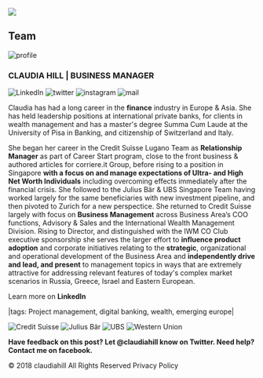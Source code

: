 ![](https://lh5.googleusercontent.com/DzlelJaIl1U-qqxZQawP1qKkyALsNMmnrptWpDYBqRQBeJxR0fQzql5aK_0=w2400)
## Team
![profile](https://lh6.googleusercontent.com/Sgnp1O_TtQZBTkORCtzgIiSH2lAnvTowgMerMSx0J5hZPZDe_cqcxaMhte8=w2400)
### CLAUDIA HILL | BUSINESS MANAGER 
![LinkedIn](https://lh5.googleusercontent.com/-bTfap3my7W4NXJgh20bQin-Q3W1PGUS-xuw5B3PuuRjoG5Ov8khzqiSfvs=w50)
![twitter](https://lh5.googleusercontent.com/a22yI-6dVlUoNbGd1_PYNa9lvKpaYWYD_AxYHaE5W7Ry1nnXi4L9ldV6qk8=w50)
![instagram](https://lh5.googleusercontent.com/n777S_0bN5E_hMmetDXC2vgMCEe1Y-fE0-xmmxUIr2noRm_YjkHLwjYWv-I=w50) 
![mail](https://lh6.googleusercontent.com/Qhi7XFcsQ_j4x8V_HaOdsyESNTDSYk5QaAxXGB4tzHGkV8hjBnW5ik63miQ=w50)

Claudia has had a long career in the **finance** industry in Europe & Asia. She has held leadership positions at international private banks, for clients in wealth management and has a master's degree Summa Cum Laude at the University of Pisa in Banking, and citizenship of 
Switzerland and Italy.

She began her career in the Credit Suisse Lugano Team as **Relationship Manager** as part of Career Start program, close to the front business & authored articles for corriere.it Group, before rising to a position in Singapore **with a focus on and manage expectations of Ultra- and High Net Worth Individuals** including overcoming effects immediately after the financial crisis. She followed to the Julius Bär & UBS Singapore Team having worked largely for the same beneficiaries with new investment pipeline, and then pivoted to Zurich for a new perspectice. She returned to Credit Suisse largely with focus on **Business Management** across Business Area’s COO functions, Advisory & Sales and the International Wealth Management Division. Rising to Director, and distinguished with the IWM CO Club executive sponsorship she serves the larger effort to **influence product adoption** and corporate  initiatives relating to the **strategic**, organizational and operational development of the Business Area and **independently drive and lead, and present** to management topics in ways that are extremely attractive for addressing relevant features of today's complex market scenarios in Russia, Greece, Israel and Eastern European.

Learn more on  **LinkedIn**

|tags: Project management, digital banking, wealth, emerging europe|

![Credit Suisse](https://media.licdn.com/dms/image/C4D0BAQHeKEVElO-A3Q/company-logo_400_400/0?e=1544659200&v=beta&t=0miG5O3W0_PkCoX4oBCqkUED-uR_9NhWlqOwr50NrG8=w40)
![Julius Bär](https://media.licdn.com/dms/image/C4E0BAQGTAN4g-27J2w/company-logo_400_400/0?e=1544659200&v=beta&t=WvV3uuYqJXSZosC8kx6tc0bAjJ4DCtUWdhNoElFXJNc=w40)
![UBS](https://media.licdn.com/dms/image/C4D0BAQE2myS7fLS2Tw/company-logo_400_400/0?e=1544659200&v=beta&t=Xu9y0YFNkwGe6ixi5pYNEL2_Nz-wck46uttjJ3gSbhM=w2400)
![Western Union](https://media.licdn.com/dms/image/C4E0BAQGq3mdM2j4Omw/company-logo_400_400/0?e=1544659200&v=beta&t=Udki1u3uU2TQwkBbo_wMQ9xjtrVvg1f7WtZvPqm50DQ=w40)

**Have feedback on this post? Let @claudiahill know on Twitter.
Need help? Contact me on facebook.**

© 2018 claudiahill  All Rights Reserved  Privacy Policy
